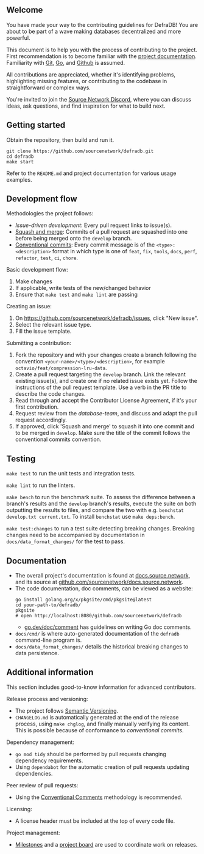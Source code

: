 ## Welcome
You have made your way to the contributing guidelines for DefraDB! You are about to be part of a wave making databases decentralized and more powerful.

This document is to help you with the process of contributing to the project. First recommendation is to become familiar with the [project documentation](https://docs.source.network/). Familiarity with [Git](https://training.github.com/), [Go](https://go.dev/doc/install), and [Github](https://docs.github.com/) is assumed.

All contributions are appreciated, whether it's identifying problems, highlighting missing features, or contributing to the codebase in straightforward or complex ways.

You're invited to join the [Source Network Discord](discord.source.network), where you can discuss ideas, ask questions, and find inspiration for what to build next.


## Getting started
Obtain the repository, then build and run it.
```shell
git clone https://github.com/sourcenetwork/defradb.git
cd defradb
make start
```

Refer to the `README.md` and project documentation for various usage examples.


## Development flow

Methodologies the project follows:

- *Issue-driven development*: Every pull request links to issue(s).
- [Squash and merge](https://docs.github.com/en/pull-requests/collaborating-with-pull-requests/incorporating-changes-from-a-pull-request/about-pull-request-merges): Commits of a pull request are squashed into one before being merged onto the `develop` branch.
- [Conventional commits](https://www.conventionalcommits.org/en/v1.0.0/): Every commit message is of the `<type>: <description>` format in which type is one of `feat`, `fix`, `tools`, `docs`, `perf`, `refactor`, `test`, `ci`, `chore`.

Basic development flow:
1. Make changes
2. If applicable, write tests of the new/changed behavior
3. Ensure that `make test` and `make lint` are passing

Creating an issue:
1. On https://github.com/sourcenetwork/defradb/issues, click "New issue".
2. Select the relevant issue type.
3. Fill the issue template.

Submitting a contribution:

1. Fork the repository and with your changes create a branch following the convention `<your-name>/<type>/<description>`, for example `octavio/feat/compression-lru-data`.
2. Create a pull request targeting the `develop` branch. Link the relevant existing issue(s), and create one if no related issue exists yet. Follow the instructions of the pull request template. Use a verb in the PR title to describe the code changes.
3. Read through and accept the Contributor License Agreement, if it's your first contribution.
4. Request review from the *database-team*, and discuss and adapt the pull request accordingly.
5. If approved, click 'Squash and merge' to squash it into one commit and to be merged in `develop`. Make sure the title of the commit follows the conventional commits convention.


## Testing

`make test` to run the unit tests and integration tests.

`make lint` to run the linters.

`make bench` to run the benchmark suite. To assess the difference between a branch's results and the `develop` branch's results, execute the suite on both outputting the results to files, and compare the two with e.g. `benchstat develop.txt current.txt`. To install `benchstat` use `make deps:bench`.

`make test:changes` to run a test suite detecting breaking changes. Breaking changes need to be accompanied by documentation in `docs/data_format_changes/` for the test to pass.


## Documentation
- The overall project's documentation is found at [docs.source.network](https://docs.source.network), and its source at [github.com/sourcenetwork/docs.source.network](https://github.com/sourcenetwork/docs.source.network).
- The code documentation, doc comments, can be viewed as a website:
	```shell
	go install golang.org/x/pkgsite/cmd/pkgsite@latest
	cd your-path-to/defradb/
	pkgsite
	# open http://localhost:8080/github.com/sourcenetwork/defradb
	```
	- [go.dev/doc/comment](https://go.dev/doc/comment) has guidelines on writing Go doc comments.
- `docs/cmd/` is where auto-generated documentation of the `defradb` command-line program is.
- `docs/data_format_changes/` details the historical breaking changes to data persistence.


## Additional information

This section includes good-to-know information for advanced contributors.

Release process and versioning:
- The project follows [Semantic Versioning](https://semver.org/).
- `CHANGELOG.md` is automatically generated at the end of the release process, using `make chglog`, and finally manually verifying its content. This is possible because of conformance to *conventional commits*.

Dependency management:
- `go mod tidy` should be performed by pull requests changing dependency requirements.
- Using `dependabot` for the automatic creation of pull requests updating dependencies.

Peer review of pull requests:
- Using the [Conventional Comments](https://conventionalcomments.org/) methodology is recommended.

Licensing:
- A license header must be included at the top of every code file.

Project management:
- [Milestones](https://github.com/sourcenetwork/defradb/milestones)  and a [project board](https://github.com/orgs/sourcenetwork/projects/3) are used to coordinate work on releases.